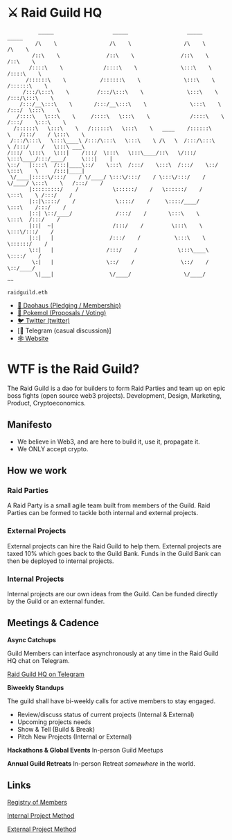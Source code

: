# :crossed_swords: Raid Guild HQ
                                      

              _____                   _____                   _____                   _____          
             /\    \                 /\    \                 /\    \                 /\    \         
            /::\    \               /::\    \               /::\    \               /::\    \        
           /::::\    \             /::::\    \              \:::\    \             /::::\    \       
          /::::::\    \           /::::::\    \              \:::\    \           /::::::\    \      
         /:::/\:::\    \         /:::/\:::\    \              \:::\    \         /:::/\:::\    \     
        /:::/__\:::\    \       /:::/__\:::\    \              \:::\    \       /:::/  \:::\    \    
       /::::\   \:::\    \     /::::\   \:::\    \             /::::\    \     /:::/    \:::\    \   
      /::::::\   \:::\    \   /::::::\   \:::\    \   ____    /::::::\    \   /:::/    / \:::\    \  
     /:::/\:::\   \:::\____\ /:::/\:::\   \:::\    \ /\   \  /:::/\:::\    \ /:::/    /   \:::\ ___\ 
    /:::/  \:::\   \:::|    /:::/  \:::\   \:::\____/::\   \/:::/  \:::\____/:::/____/     \:::|    |
    \::/   |::::\  /:::|____\::/    \:::\  /:::/    \:::\  /:::/    \::/    \:::\    \     /:::|____|
     \/____|:::::\/:::/    / \/____/ \:::\/:::/    / \:::\/:::/    / \/____/ \:::\    \   /:::/    / 
           |:::::::::/    /           \::::::/    /   \::::::/    /           \:::\    \ /:::/    /  
           |::|\::::/    /             \::::/    /     \::::/____/             \:::\    /:::/    /   
           |::| \::/____/              /:::/    /       \:::\    \              \:::\  /:::/    /    
           |::|  ~|                   /:::/    /         \:::\    \              \:::\/:::/    /     
           |::|   |                  /:::/    /           \:::\    \              \::::::/    /      
           \::|   |                 /:::/    /             \:::\____\              \::::/    /       
            \:|   |                 \::/    /               \::/    /               \::/____/        
             \|___|                  \/____/                 \/____/                 ~~         

`raidguild.eth`

- [:japanese_castle: Daohaus (Pledging / Membership)](https://daohaus.club/dao/0xbd6fa666fbb6fdeb4fc5eb36cdd5c87b069b24c1)
- [:japanese_ogre: Pokemol (Proposals / Voting)](https://pokemol.com/dao/0xbd6fa666fbb6fdeb4fc5eb36cdd5c87b069b24c1)
- [:bird: Twitter (twitter)](https://twitter.com/RaidGuild)
- [:speech_balloon: Telegram (casual discussion)]
- [:spider_web: Website](https://raidguild.org)

# WTF is the Raid Guild?

The Raid Guild is a dao for builders to form Raid Parties and team up on epic boss fights (open source web3 projects). Development, Design, Marketing, Product, Cryptoeconomics.

## Manifesto

- We believe in Web3, and are here to build it, use it, propagate it.
- We ONLY accept crypto.

## How we work

### Raid Parties

A Raid Party is a small agile team built from members of the Guild. Raid Parties can be formed to tackle both internal and external projects.

### External Projects

External projects can hire the Raid Guild to help them. External projects are taxed 10% which goes back to the Guild Bank. Funds in the Guild Bank can then be deployed to internal projects.

### Internal Projects

Internal projects are our own ideas from the Guild. Can be funded directly by the Guild or an external funder.

## Meetings & Cadence

**Async Catchups**

Guild Members can interface asynchronously at any time in the Raid Guild HQ chat on Telegram.

[Raid Guild HQ on Telegram](https://t.me/joinchat/IJqu90qbd1YR8-4DpF7z9w)

**Biweekly Standups**

The guild shall have bi-weekly calls for active members to stay engaged.

- Review/discuss status of current projects (Internal & External)
- Upcoming projects needs
- Show & Tell (Build & Break)
- Pitch New Projects (Internal or External)

**Hackathons & Global Events**
In-person Guild Meetups

**Annual Guild Retreats**
In-person Retreat _somewhere_ in the world.

## Links

[Registry of Members](./Registry.md)

[Internal Project Method](./InternalProjectMethod.md)

[External Project Method](./ExternalProjectMethod.md)
